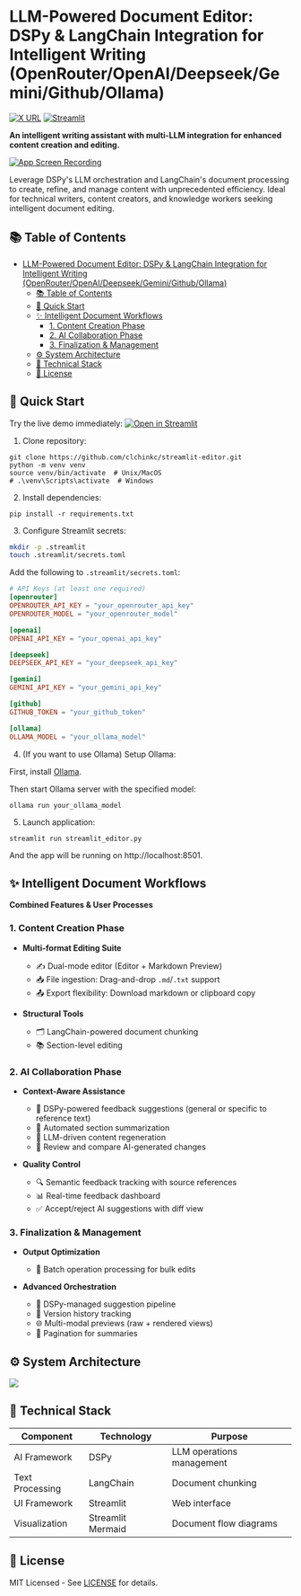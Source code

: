 # LLM-Powered Document Editor: DSPy & LangChain Integration for Intelligent Writing (OpenRouter/OpenAI/Deepseek/Gemini/Github/Ollama)

[![X URL](https://img.shields.io/twitter/url/https/x.com/doc_editor_saas.svg?style=social&label=Follow%20%40doc_editor_saas)](https://x.com/doc_editor_saas)
[![Streamlit](https://static.streamlit.io/badges/streamlit_badge_black_white.svg)](https://doc-editor.streamlit.app)

**An intelligent writing assistant with multi-LLM integration for enhanced content creation and editing.**

[![App Screen Recording](https://github.com/user-attachments/assets/9adbdbc6-2138-4d63-8e0e-83dd8cb03d7f)](https://github.com/user-attachments/assets/f37c4dd5-423c-4406-a08d-51f67942ac7b)

Leverage DSPy's LLM orchestration and LangChain's document processing to create, refine, and manage content with unprecedented efficiency. Ideal for technical writers, content creators, and knowledge workers seeking intelligent document editing.

## 📚 Table of Contents
- [LLM-Powered Document Editor: DSPy \& LangChain Integration for Intelligent Writing (OpenRouter/OpenAI/Deepseek/Gemini/Github/Ollama)](#llm-powered-document-editor-dspy--langchain-integration-for-intelligent-writing-openrouteropenaideepseekgeminigithubollama)
  - [📚 Table of Contents](#-table-of-contents)
  - [🚀 Quick Start](#-quick-start)
  - [✨ Intelligent Document Workflows](#-intelligent-document-workflows)
    - [1. Content Creation Phase](#1-content-creation-phase)
    - [2. AI Collaboration Phase](#2-ai-collaboration-phase)
    - [3. Finalization \& Management](#3-finalization--management)
  - [⚙️ System Architecture](#️-system-architecture)
  - [🔧 Technical Stack](#-technical-stack)
  - [📄 License](#-license)

## 🚀 Quick Start

Try the live demo immediately:
[![Open in Streamlit](https://static.streamlit.io/badges/streamlit_badge_black_white.svg)](https://doc-editor.streamlit.app)

1. Clone repository:
```
git clone https://github.com/clchinkc/streamlit-editor.git
python -m venv venv
source venv/bin/activate  # Unix/MacOS
# .\venv\Scripts\activate  # Windows
```

2. Install dependencies:
```
pip install -r requirements.txt
```

3. Configure Streamlit secrets:
```bash
mkdir -p .streamlit
touch .streamlit/secrets.toml
```

Add the following to `.streamlit/secrets.toml`:
```toml
# API Keys (at least one required)
[openrouter]
OPENROUTER_API_KEY = "your_openrouter_api_key"
OPENROUTER_MODEL = "your_openrouter_model"

[openai]
OPENAI_API_KEY = "your_openai_api_key"

[deepseek]
DEEPSEEK_API_KEY = "your_deepseek_api_key"

[gemini]
GEMINI_API_KEY = "your_gemini_api_key"

[github]
GITHUB_TOKEN = "your_github_token"

[ollama]
OLLAMA_MODEL = "your_ollama_model"
```

4. (If you want to use Ollama) Setup Ollama:

First, install [Ollama](https://ollama.com/download).

Then start Ollama server with the specified model:
```
ollama run your_ollama_model
```

5. Launch application:
```
streamlit run streamlit_editor.py
```
And the app will be running on http://localhost:8501.

## ✨ Intelligent Document Workflows

**Combined Features & User Processes**

### 1. Content Creation Phase
- **Multi-format Editing Suite**
  - ✍️ Dual-mode editor (Editor + Markdown Preview)
  - 📥 File ingestion: Drag-and-drop `.md`/`.txt` support
  - 📤 Export flexibility: Download markdown or clipboard copy
  
- **Structural Tools**
  - 🗂️ LangChain-powered document chunking
  - 📚 Section-level editing

### 2. AI Collaboration Phase
- **Context-Aware Assistance**
  - 🤖 DSPy-powered feedback suggestions (general or specific to reference text)
  - 📑 Automated section summarization
  - 🧩 LLM-driven content regeneration
  - 📝 Review and compare AI-generated changes

- **Quality Control**
  - 🔍 Semantic feedback tracking with source references
  - 📊 Real-time feedback dashboard
  - ✅ Accept/reject AI suggestions with diff view

### 3. Finalization & Management
- **Output Optimization**
  - 🧮 Batch operation processing for bulk edits

- **Advanced Orchestration**
  - 🚦 DSPy-managed suggestion pipeline
  - 📜 Version history tracking
  - 🌐 Multi-modal previews (raw + rendered views)
  - 📄 Pagination for summaries

## ⚙️ System Architecture

[![](https://mermaid.ink/img/pako:eNqdVV1r2zAU_SvCpWODmGUrpKkfBknsjMEKZW4oDL8o9o0tYusaSW4a2v73XVv-iLvuYdGTPu45urrnSHp2YkzA8Zxdjoc448qwez-SjNrlJbvlQrIVFiVKkEbb-Y0G9TFydtzbcbeiAXtQwoCKnE82IEiEwSEEaMhCo4AXOfU2P_rAB1R7XfIY-tiEG77lGoYlQnIDPcQP74599FbV-dVT7E5hDFrjkMVPLtNVRgF9eC7kfphmYUnpnOa9Bki2PN73gBiLoj53v8LCozZQ9IiwKgquhoR2IgeX56ZbYIFMhRyyD55KVGY4LR5kjjxp59ktJlVuo3sJViglxEagPCk_c91vLx0LVwoPrhJpZqwS-nOtgI6cl1aKU1lGUM0fgS0qg01PM4M1qK_9G5XGUPIKsHvaNgXV7NXo8GEo8BsZRui4Mrb-tCc8GfYoeE3Rlm2QegQqeCpi9h0kKLJEs2cnzFjAEaqSCbJNmXSQN6frlBplh-WRfIfqXcQ_6nGUMfsFO8Jk8Fft38c0dgGrvbWA7iphhyc-CM2R_JuygzAZOxBdfWFdXUIsdlSVGHNUrUM0hUInN-2Rexc30yC4mU60UbgH7-Lq6qrtuweRmMz7Wj5NGgrvYtq0U6YheUs2v14FwfJMskZVy7NeL2erL2fyDL7qyBbT68WZZL1xLJfvL6a-fyZXZ6g2rWkwm6_OpGqfhVbC-Xp5Mz-TqXk0LE8wC2br_ymUM3EKUAUXCX0TzzVr5JgMCnqoPOomXO0jJ5KvFMfpKQnpIjieURVMHIVVmjlk9VzTqGouoS94qnjRz5Zc_kYcxtD49tb-Ss3n9PoHw9cvYQ?type=png)](https://mermaid.live/edit#pako:eNqdVV1r2zAU_SvCpWODmGUrpKkfBknsjMEKZW4oDL8o9o0tYusaSW4a2v73XVv-iLvuYdGTPu45urrnSHp2YkzA8Zxdjoc448qwez-SjNrlJbvlQrIVFiVKkEbb-Y0G9TFydtzbcbeiAXtQwoCKnE82IEiEwSEEaMhCo4AXOfU2P_rAB1R7XfIY-tiEG77lGoYlQnIDPcQP74599FbV-dVT7E5hDFrjkMVPLtNVRgF9eC7kfphmYUnpnOa9Bki2PN73gBiLoj53v8LCozZQ9IiwKgquhoR2IgeX56ZbYIFMhRyyD55KVGY4LR5kjjxp59ktJlVuo3sJViglxEagPCk_c91vLx0LVwoPrhJpZqwS-nOtgI6cl1aKU1lGUM0fgS0qg01PM4M1qK_9G5XGUPIKsHvaNgXV7NXo8GEo8BsZRui4Mrb-tCc8GfYoeE3Rlm2QegQqeCpi9h0kKLJEs2cnzFjAEaqSCbJNmXSQN6frlBplh-WRfIfqXcQ_6nGUMfsFO8Jk8Fft38c0dgGrvbWA7iphhyc-CM2R_JuygzAZOxBdfWFdXUIsdlSVGHNUrUM0hUInN-2Rexc30yC4mU60UbgH7-Lq6qrtuweRmMz7Wj5NGgrvYtq0U6YheUs2v14FwfJMskZVy7NeL2erL2fyDL7qyBbT68WZZL1xLJfvL6a-fyZXZ6g2rWkwm6_OpGqfhVbC-Xp5Mz-TqXk0LE8wC2br_ymUM3EKUAUXCX0TzzVr5JgMCnqoPOomXO0jJ5KvFMfpKQnpIjieURVMHIVVmjlk9VzTqGouoS94qnjRz5Zc_kYcxtD49tb-Ss3n9PoHw9cvYQ)

## 🔧 Technical Stack

| Component       | Technology        | Purpose                    |
|----------------|-------------------|----------------------------|
| AI Framework   | DSPy             | LLM operations management  |
| Text Processing| LangChain        | Document chunking          |
| UI Framework   | Streamlit        | Web interface              |
| Visualization  | Streamlit Mermaid| Document flow diagrams     |

## 📄 License

MIT Licensed - See [LICENSE](LICENSE) for details.

